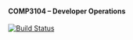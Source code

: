 #### COMP3104 – Developer Operations
[![Build Status](https://app.travis-ci.com/chintanghevariya/COMP3104.svg?branch=main)](https://app.travis-ci.com/chintanghevariya/COMP3104)